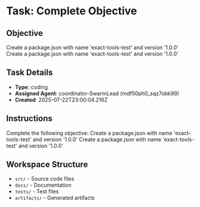 # Task: Complete Objective

## Objective
Create a package.json with name 'exact-tools-test' and version '1.0.0' Create a package.json with name 'exact-tools-test' and version '1.0.0'

## Task Details
- **Type**: coding
- **Assigned Agent**: coordinator-SwarmLead (mdf50ph0_sqz7obk99)
- **Created**: 2025-07-22T23:00:04.216Z

## Instructions
Complete the following objective: Create a package.json with name 'exact-tools-test' and version '1.0.0' Create a package.json with name 'exact-tools-test' and version '1.0.0'

## Workspace Structure
- `src/` - Source code files
- `docs/` - Documentation
- `tests/` - Test files
- `artifacts/` - Generated artifacts

